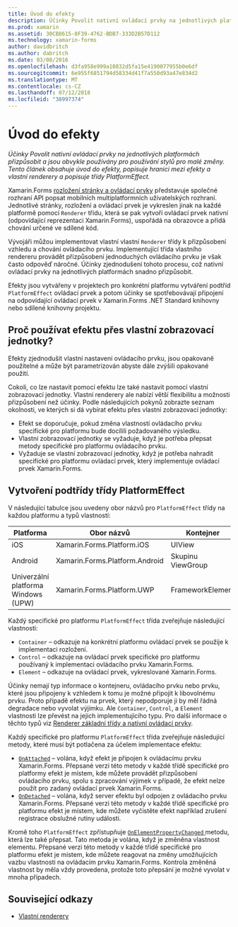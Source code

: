 ```yaml
---
title: Úvod do efekty
description: Účinky Povolit nativní ovládací prvky na jednotlivých platformách přizpůsobit a jsou obvykle používány pro používání stylů pro malé změny. Tento článek obsahuje úvod do efekty, popisuje hranici mezi efekty a vlastní renderery a popisuje třídy PlatformEffect.
ms.prod: xamarin
ms.assetid: 30CB8615-8F39-4762-BDB7-333D2B57D112
ms.technology: xamarin-forms
author: davidbritch
ms.author: dabritch
ms.date: 03/08/2016
ms.openlocfilehash: d3fa958e999a10832d5fa15e4190077955b0e6df
ms.sourcegitcommit: 6e955f6851794d58334d41f7a550d93a47e834d2
ms.translationtype: MT
ms.contentlocale: cs-CZ
ms.lasthandoff: 07/12/2018
ms.locfileid: "38997374"
---
```

# <a name="introduction-to-effects"></a>Úvod do efekty

_Účinky Povolit nativní ovládací prvky na jednotlivých platformách přizpůsobit a jsou obvykle používány pro používání stylů pro malé změny. Tento článek obsahuje úvod do efekty, popisuje hranici mezi efekty a vlastní renderery a popisuje třídy PlatformEffect._

Xamarin.Forms [rozložení stránky a ovládací prvky](~/xamarin-forms/user-interface/controls/index.md) představuje společné rozhraní API popsat mobilních multiplatformních uživatelských rozhraní. Jednotlivé stránky, rozložení a ovládací prvek je vykreslen jinak na každé platformě pomocí `Renderer` třídu, která se pak vytvoří ovládací prvek nativní (odpovídající reprezentaci Xamarin.Forms), uspořádá na obrazovce a přidá chování určené ve sdílené kód.

Vývojáři můžou implementovat vlastní vlastní `Renderer` třídy k přizpůsobení vzhledu a chování ovládacího prvku. Implementující třída vlastního rendereru provádět přizpůsobení jednoduchých ovládacího prvku je však často odpověď náročné. Účinky zjednodušení tohoto procesu, což nativní ovládací prvky na jednotlivých platformách snadno přizpůsobit.

Efekty jsou vytvářeny v projektech pro konkrétní platformu vytváření podtříd `PlatformEffect` ovládací prvek a potom účinky se spotřebovávají připojení na odpovídající ovládací prvek v Xamarin.Forms .NET Standard knihovny nebo sdílené knihovny projektu.

## <a name="why-use-an-effect-over-a-custom-renderer"></a>Proč používat efektu přes vlastní zobrazovací jednotky?

Efekty zjednodušit vlastní nastavení ovládacího prvku, jsou opakovaně použitelné a může být parametrizován abyste dále zvýšili opakované použití.

Cokoli, co lze nastavit pomocí efektu lze také nastavit pomocí vlastní zobrazovací jednotky. Vlastní renderery ale nabízí větší flexibilitu a možnosti přizpůsobení než účinky. Podle následujících pokynů zobrazte seznam okolnosti, ve kterých si dá vybírat efektu přes vlastní zobrazovací jednotky:

- Efekt se doporučuje, pokud změna vlastností ovládacího prvku specifické pro platformu bude docílili požadovaného výsledku.
- Vlastní zobrazovací jednotky se vyžaduje, když je potřeba přepsat metody specifické pro platformu ovládacího prvku.
- Vyžaduje se vlastní zobrazovací jednotky, když je potřeba nahradit specifické pro platformu ovládací prvek, který implementuje ovládací prvek Xamarin.Forms.

## <a name="subclassing-the-platformeffect-class"></a>Vytvoření podtřídy třídy PlatformEffect

V následující tabulce jsou uvedeny obor názvů pro `PlatformEffect` třídy na každou platformu a typů vlastností:

|Platforma|Obor názvů|Kontejner|Ovládací prvek|
|--- |--- |--- |--- |
|iOS|Xamarin.Forms.Platform.iOS|UIView|UIView|
|Android|Xamarin.Forms.Platform.Android|Skupinu ViewGroup|Zobrazit|
|Univerzální platforma Windows (UPW)|Xamarin.Forms.Platform.UWP|FrameworkElement|FrameworkElement|

Každý specifické pro platformu `PlatformEffect` třída zveřejňuje následující vlastnosti:

- `Container` – odkazuje na konkrétní platformu ovládací prvek se použije k implementaci rozložení.
- `Control` – odkazuje na ovládací prvek specifické pro platformu používaný k implementaci ovládacího prvku Xamarin.Forms.
- `Element` – odkazuje na ovládací prvek, vykreslované Xamarin.Forms.

Účinky nemají typ informace o kontejneru, ovládacího prvku nebo prvku, které jsou připojeny k vzhledem k tomu je možné připojit k libovolnému prvku. Proto případě efektu na prvek, který nepodporuje ji by měl řádná degradace nebo vyvolat výjimku. Ale `Container`, `Control`, a `Element` vlastnosti lze převést na jejich implementujícího typu. Pro další informace o těchto typů viz [Renderer základní třídy a nativní ovládací prvky](~/xamarin-forms/app-fundamentals/custom-renderer/renderers.md).

Každý specifické pro platformu `PlatformEffect` třída zveřejňuje následující metody, které musí být potlačena za účelem implementace efektu:

- [`OnAttached`](xref:Xamarin.Forms.Effect.OnAttached) – volána, když efekt je připojen k ovládacímu prvku Xamarin.Forms. Přepsané verzi této metody v každé třídě specifické pro platformy efekt je místem, kde můžete provádět přizpůsobení ovládacího prvku, spolu s zpracování výjimek v případě, že efekt nelze použít pro zadaný ovládací prvek Xamarin.Forms.
- [`OnDetached`](xref:Xamarin.Forms.Effect.OnDetached) – volána, když server efektu byl odpojen z ovládacího prvku Xamarin.Forms. Přepsané verzi této metody v každé třídě specifické pro platformu efekt je místem, kde můžete vyčistěte efekt například zrušení registrace obslužné rutiny události.

Kromě toho `PlatformEffect` zpřístupňuje [ `OnElementPropertyChanged` ](xref:Xamarin.Forms.PlatformEffect`2.OnElementPropertyChanged(System.ComponentModel.PropertyChangedEventArgs)) metodu, která lze také přepsat. Tato metoda je volána, když je změněna vlastnost elementu. Přepsané verzi této metody v každé třídě specifické pro platformu efekt je místem, kde můžete reagovat na změny umožňujících vazbu vlastnosti na ovládacím prvku Xamarin.Forms. Kontrola změněná vlastnost by měla vždy provedena, protože toto přepsání je možné vyvolat v mnoha případech.


## <a name="related-links"></a>Související odkazy

- [Vlastní renderery](~/xamarin-forms/app-fundamentals/custom-renderer/index.md)
